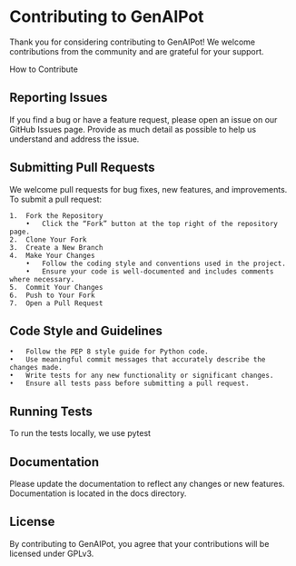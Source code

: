 # Contributing to GenAIPot

Thank you for considering contributing to GenAIPot! 
We welcome contributions from the community and are grateful for your support.

How to Contribute

## Reporting Issues

If you find a bug or have a feature request, please open an issue on our GitHub Issues page. 
Provide as much detail as possible to help us understand and address the issue.

## Submitting Pull Requests

We welcome pull requests for bug fixes, new features, and improvements. To submit a pull request:

	1.	Fork the Repository
		•	Click the “Fork” button at the top right of the repository page.
	2.	Clone Your Fork
 	3.	Create a New Branch
  	4.	Make Your Changes
		•	Follow the coding style and conventions used in the project.
		•	Ensure your code is well-documented and includes comments where necessary.
	5.	Commit Your Changes
	6.	Push to Your Fork
	7.	Open a Pull Request

## Code Style and Guidelines

	•	Follow the PEP 8 style guide for Python code.
	•	Use meaningful commit messages that accurately describe the changes made.
	•	Write tests for any new functionality or significant changes.
	•	Ensure all tests pass before submitting a pull request.

 ## Running Tests

To run the tests locally, we use pytest

## Documentation

Please update the documentation to reflect any changes or new features. Documentation is located in the docs directory.

## License

By contributing to GenAIPot, you agree that your contributions will be licensed under GPLv3.

